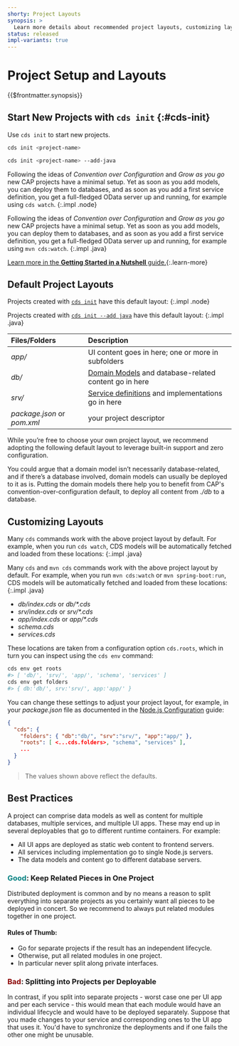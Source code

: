 ```yaml
---
shorty: Project Layouts
synopsis: >
  Learn more details about recommended project layouts, customizing layouts and best practices.
status: released
impl-variants: true
---
```


# Project Setup and Layouts


{{$frontmatter.synopsis}}

## Start New Projects with `cds init` {:#cds-init}

Use `cds init` to start new projects.

<div class="impl node">

```sh
cds init <project-name>
```
</div>

<div class="impl java">

```sh
cds init <project-name> --add-java
```
</div>

Following the ideas of _Convention over Configuration_ and _Grow as you go_ new CAP projects have a minimal setup. Yet as soon as you add models, you can deploy them to databases, and as soon as you add a first service definition, you get a full-fledged OData server up and running, for example using `cds watch`. {:.impl .node}

Following the ideas of _Convention over Configuration_ and _Grow as you go_ new CAP projects have a minimal setup. Yet as soon as you add models, you can deploy them to databases, and as soon as you add a first service definition, you get a full-fledged OData server up and running, for example using `mvn cds:watch`. {:.impl .java}

[Learn more in the **Getting Started in a Nutshell** guide.](../in-a-nutshell){:.learn-more}




## Default Project Layouts

Projects created with [`cds init`](#cds-init) have this default layout: {:.impl .node}

Projects created with [`cds init --add java`](#cds-init) have this default layout: {:.impl .java}

| Files/Folders | Description |
|:--- |:--- |
| _app/_ | UI content goes in here; one or more in subfolders |
| _db/_ | [Domain Models](../../guides/domain-models/) and database-related content go in here |
| _srv/_ | [Service definitions](../../guides/providing-services/) and implementations go in here |
| _package.json_ or _pom.xml_ | your project descriptor |


While you’re free to choose your own project layout, we recommend adopting the following default layout to leverage built-in support and zero configuration.

You could argue that a domain model isn’t necessarily database-related, and if there’s a database involved, domain models can usually be deployed to it as is. Putting the domain models there help you to benefit from CAP's convention-over-configuration default, to deploy all content from _./db_ to a database.



## Customizing Layouts

Many `cds` commands work with the above project layout by default. For example, when you run `cds watch`, CDS models will be automatically fetched and loaded from these locations: {:.impl .java}

Many `cds` and `mvn cds` commands work with the above project layout by default. For example, when you run `mvn cds:watch` or `mvn spring-boot:run`, CDS models will be automatically fetched and loaded from these locations: {:.impl .java}

- _db/index.cds_ or _db/*.cds_
- _srv/index.cds_ or _srv/*.cds_
- _app/index.cds_ or _app/*.cds_
- _schema.cds_
- _services.cds_

These locations are taken from a configuration option `cds.roots`, which in turn you can inspect using the `cds env` command:

```sh
cds env get roots
#> [ 'db/', 'srv/', 'app/', 'schema', 'services' ]
cds env get folders
#> { db:'db/', srv:'srv/', app:'app/' }
```

You can change these settings to adjust your project layout, for example, in your _package.json_ file as documented in the [Node.js Configuration](../../node.js/cds-env) guide:

```json
{
  "cds": {
    "folders": { "db":"db/", "srv":"srv/", "app":"app/" },
    "roots": [ <...cds.folders>, "schema", "services" ],
    ...
  }
}
```

> The values shown above reflect the defaults.



## Best Practices

A project can comprise data models as well as content for multiple databases, multiple services, and multiple UI apps. These may end up in several deployables that go to different runtime containers. For example:

* All UI apps are deployed as static web content to frontend servers.
* All services including implementation go to single Node.js servers.
* The data models and content go to different database servers.




###  <span style="color:teal">Good</span>: Keep Related Pieces in One Project

Distributed deployment is common and by no means a reason to split everything into separate projects as you certainly want all pieces to be deployed in concert. So we recommend to always put related modules together in one project.

#### Rules of Thumb:

  * Go for separate projects if the result has an independent lifecycle.
  * Otherwise, put all related modules in one project.
  * In particular never split along private interfaces.

###  <span style="color:darkred">Bad</span>: Splitting into Projects per Deployable

In contrast, if you split into separate projects - worst case one per UI app and per each service - this would mean that each module would have an individual lifecycle and would have to be deployed separately. Suppose that you made changes to your service and  corresponding ones to the UI app that uses it. You'd have to synchronize the deployments and if one fails the other one might be unusable.


